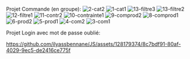 Projet Commande (en groupe):
![2-cat2](https://github.com/ilyassbennane/JS/assets/128179374/a314f0b4-ef30-4510-8791-634ce8c0f4b6)
![1-cat1](https://github.com/ilyassbennane/JS/assets/128179374/a1e6fdcc-3a86-4d2f-aa31-ba49ee4ffeda)
![13-filtre3](https://github.com/ilyassbennane/JS/assets/128179374/b0c55c3a-3634-43c6-bfac-bbcd0144f361)
![13-filtre2](https://github.com/ilyassbennane/JS/assets/128179374/6e5dda81-1b7b-48a6-a992-3ad415edfe54)
![12-filtre1](https://github.com/ilyassbennane/JS/assets/128179374/023a3b96-42b6-458e-a32a-b7bbbd5cc339)
![11-contr2](https://github.com/ilyassbennane/JS/assets/128179374/71c99a77-b8a0-45c7-b323-9f591bf44318)
![10-contrainte1](https://github.com/ilyassbennane/JS/assets/128179374/3742e496-12a1-4830-a8fa-00936d67bd06)
![9-comprod2](https://github.com/ilyassbennane/JS/assets/128179374/4eeb619f-33c5-435f-821e-44633047c31e)
![8-comprod1](https://github.com/ilyassbennane/JS/assets/128179374/8f718561-d60f-4ad3-ac86-24bcb85369bf)
![6-prod2](https://github.com/ilyassbennane/JS/assets/128179374/89e2a6b7-8807-4978-b3fb-7b8cd81b47a9)
![5-prod1](https://github.com/ilyassbennane/JS/assets/128179374/bed84bdf-2a04-4509-8200-e1ddcec7578c)
![4-com2](https://github.com/ilyassbennane/JS/assets/128179374/067a62e5-d32c-473e-89d9-c1abbe6f38c3)
![3-com1](https://github.com/ilyassbennane/JS/assets/128179374/0c38b88d-7e0d-4b66-a0aa-ddab37390ae0)


Projet Login avec mot de passe oublié:



https://github.com/ilyassbennane/JS/assets/128179374/8c7bdf91-80af-4029-9ec5-de2416ce775f

